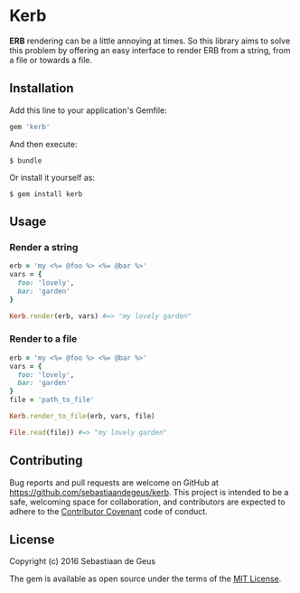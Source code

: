 # Kerb

__ERB__ rendering can be a little annoying at times. So this library aims to solve this problem by offering an easy interface to render ERB from a string, from a file or towards a file.

## Installation

Add this line to your application's Gemfile:

```ruby
gem 'kerb'
```

And then execute:

```
$ bundle
```

Or install it yourself as:

```
$ gem install kerb
```

## Usage

### Render a string

```ruby
erb = 'my <%= @foo %> <%= @bar %>'
vars = {
  foo: 'lovely',
  bar: 'garden'
}

Kerb.render(erb, vars) #=> "my lovely garden"
```

### Render to a file

```ruby
erb = 'my <%= @foo %> <%= @bar %>'
vars = {
  foo: 'lovely',
  bar: 'garden'
}
file = 'path_to_file'

Kerb.render_to_file(erb, vars, file)

File.read(file)) #=> "my lovely garden"
```

## Contributing

Bug reports and pull requests are welcome on GitHub at https://github.com/sebastiaandegeus/kerb. This project is intended to be a safe, welcoming space for collaboration, and contributors are expected to adhere to the [Contributor Covenant](http://contributor-covenant.org) code of conduct.

## License

Copyright (c) 2016 Sebastiaan de Geus

The gem is available as open source under the terms of the [MIT License](https://github.com/sebastiaandegeus/kerb/blob/master/LICENSE).



